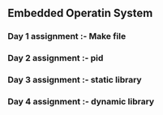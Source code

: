## Embedded Operatin System
### Day 1 assignment :- Make file
### Day 2 assignment :- pid 
### Day 3 assignment :- static library
### Day 4 assignment :- dynamic library 